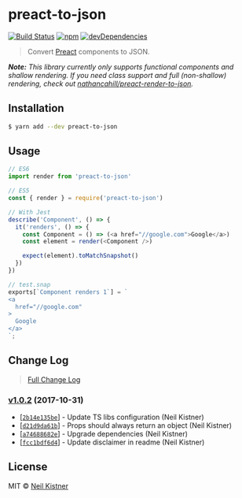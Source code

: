 # preact-to-json

[![Build Status][travis-image]][travis-url]
[![npm][npm-image]][npm-url]
[![devDependencies][depsdev-image]][depsdev-url]

> Convert [Preact](//github.com/developit/preact) components to JSON.

_**Note:** This library currently only supports functional components and shallow rendering. If you need class support and full (non-shallow) rendering, check out [nathancahill/preact-render-to-json](//github.com/nathancahill/preact-render-to-json)._

## Installation

```sh
$ yarn add --dev preact-to-json
```

## Usage

```js
// ES6
import render from 'preact-to-json'

// ES5
const { render } = require('preact-to-json')

// With Jest
describe('Component', () => {
  it('renders', () => {
    const Component = () => (<a href="//google.com">Google</a>)
    const element = render(<Component />)

    expect(element).toMatchSnapshot()
  })
})

// test.snap
exports[`Component renders 1`] = `
<a
  href="//google.com"
>
  Google
</a>
`;
```

## Change Log

> [Full Change Log](changelog.md)

### [v1.0.2](https://github.com/wyze/preact-to-json/releases/tag/v1.0.2) (2017-10-31)

* [[`2b14e135be`](https://github.com/wyze/preact-to-json/commit/2b14e135be)] - Update TS libs configuration (Neil Kistner)
* [[`d21d9da61b`](https://github.com/wyze/preact-to-json/commit/d21d9da61b)] - Props should always return an object (Neil Kistner)
* [[`a74688682e`](https://github.com/wyze/preact-to-json/commit/a74688682e)] - Upgrade dependencies (Neil Kistner)
* [[`fcc1bdf6d4`](https://github.com/wyze/preact-to-json/commit/fcc1bdf6d4)] - Update disclaimer in readme (Neil Kistner)

## License

MIT © [Neil Kistner](https://neilkistner.com)

[travis-image]: https://img.shields.io/travis/wyze/preact-to-json.svg?style=flat-square
[travis-url]: https://travis-ci.org/wyze/preact-to-json

[npm-image]: https://img.shields.io/npm/v/preact-to-json.svg?style=flat-square
[npm-url]: https://npmjs.com/package/preact-to-json

[depsdev-image]: https://img.shields.io/david/dev/wyze/preact-to-json.svg?style=flat-square
[depsdev-url]: https://david-dm.org/wyze/preact-to-json?type=dev
